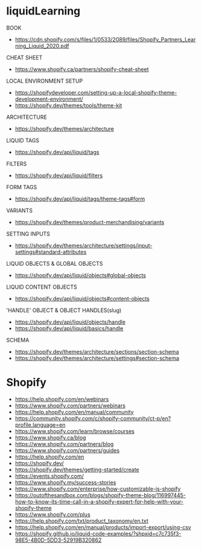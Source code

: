 # liquidLearning

BOOK
- https://cdn.shopify.com/s/files/1/0533/2089/files/Shopify_Partners_Learning_Liquid_2020.pdf

CHEAT SHEET
- https://www.shopify.ca/partners/shopify-cheat-sheet

LOCAL ENVIRONMENT SETUP
- https://shopifydeveloper.com/setting-up-a-local-shopify-theme-development-environment/
- https://shopify.dev/themes/tools/theme-kit

ARCHITECTURE
- https://shopify.dev/themes/architecture

LIQUID TAGS
- https://shopify.dev/api/liquid/tags

FILTERS
- https://shopify.dev/api/liquid/filters

FORM TAGS
- https://shopify.dev/api/liquid/tags/theme-tags#form

VARIANTS
- https://shopify.dev/themes/product-merchandising/variants

SETTING INPUTS
- https://shopify.dev/themes/architecture/settings/input-settings#standard-attributes

LIQUID OBJECTS & GLOBAL OBJECTS
- https://shopify.dev/api/liquid/objects#global-objects

LIQUID CONTENT OBJECTS
- https://shopify.dev/api/liquid/objects#content-objects

'HANDLE' OBJECT & OBJECT HANDLES(slug)
- https://shopify.dev/api/liquid/objects/handle
- https://shopify.dev/api/liquid/basics/handle

SCHEMA
- https://shopify.dev/themes/architecture/sections/section-schema
- https://shopify.dev/themes/architecture/settings#section-schema


# Shopify 

- https://help.shopify.com/en/webinars
- https://www.shopify.com/partners/webinars
- https://help.shopify.com/en/manual/community
- https://community.shopify.com/c/shopify-community/ct-p/en?profile.language=en
- https://www.shopify.com/learn/browse/courses
- https://www.shopify.ca/blog
- https://www.shopify.com/partners/blog
- https://www.shopify.com/partners/guides
- https://help.shopify.com/en
- https://shopify.dev/
- https://shopify.dev/themes/getting-started/create
- https://events.shopify.com/
- https://www.shopify.my/success-stories
- https://www.shopify.com/enterprise/how-customizable-is-shopify
- https://outofthesandbox.com/blogs/shopify-theme-blog/116997445-how-to-know-its-time-call-in-a-shopify-expert-for-help-with-your-shopify-theme
- https://www.shopify.com/plus
- https://help.shopify.com/txt/product_taxonomy/en.txt
- https://help.shopify.com/en/manual/products/import-export/using-csv
- https://shopify.github.io/liquid-code-examples/?shpxid=c7c735f3-98E5-4B0D-5DD3-52919B320862

